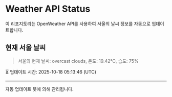 
# Weather API Status

이 리포지토리는 OpenWeather API를 사용하여 서울의 날씨 정보를 자동으로 업데이트합니다.

## 현재 서울 날씨
> 서울의 현재 날씨: overcast clouds, 온도: 19.42°C, 습도: 75%

⏳ 업데이트 시간: 2025-10-18 05:13:46 (UTC)

---
자동 업데이트 봇에 의해 관리됩니다.
